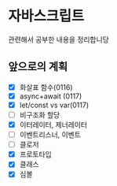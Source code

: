 # 자바스크립트

관련해서 공부한 내용을 정리합니당

## 앞으로의 계획

- [x] 화살표 함수(0116)
- [x] async+await (0117)
- [x] let/const vs var(0117)
- [ ] 비구조화 할당
- [x] 이터레이터, 제너레이터
- [ ] 이벤트리스너, 이벤트
- [ ] 클로저
- [x] 프로토타입
- [x] 클래스
- [x] 심볼
